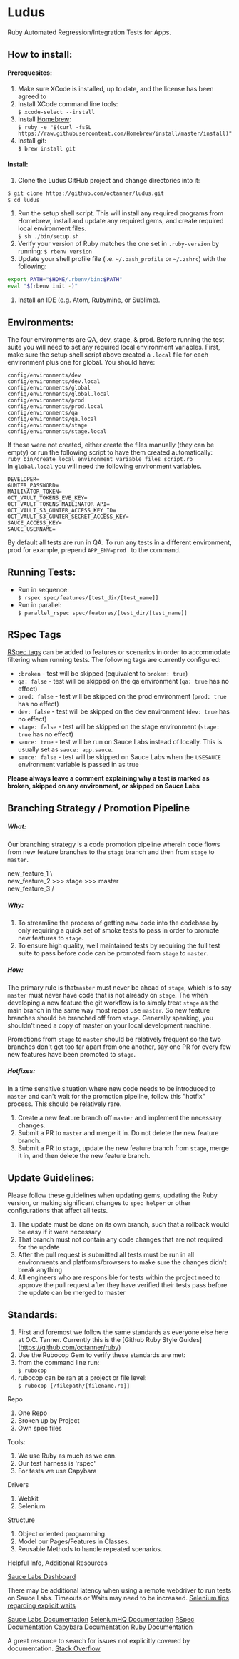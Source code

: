 # Ludus
Ruby Automated Regression/Integration Tests for Apps.

## How to install:
#### Prerequesites:  
1. Make sure XCode is installed, up to date, and the license has been agreed to
1. Install XCode command line tools:  
`$ xcode-select --install`
1. Install [Homebrew](https://brew.sh/):  
`$ ruby -e "$(curl -fsSL https://raw.githubusercontent.com/Homebrew/install/master/install)"`
1. Install git:  
`$ brew install git`

#### Install:
1. Clone the Ludus GitHub project and change directories into it:
```bash
$ git clone https://github.com/octanner/ludus.git
$ cd ludus
```
1. Run the setup shell script. This will install any required programs from Homebrew, install and update any required gems, and create required local environment files.  
`$ sh ./bin/setup.sh`
1. Verify your version of Ruby matches the one set in `.ruby-version` by running:
`$ rbenv version`
1. Update your shell profile file (i.e. `~/.bash_profile` or `~/.zshrc`) with the following:
```bash
export PATH="$HOME/.rbenv/bin:$PATH"
eval "$(rbenv init -)"
```
1. Install an IDE (e.g. Atom, Rubymine, or Sublime).

## Environments:
The four environments are QA, dev, stage, & prod. Before running the test suite you will need to set any required local environment variables. First, make sure the setup shell script above created a `.local` file for each environment plus one for global. You should have:
```
config/environments/dev
config/environments/dev.local
config/environments/global
config/environments/global.local
config/environments/prod
config/environments/prod.local
config/environments/qa
config/environments/qa.local
config/environments/stage
config/environments/stage.local
```
If these were not created, either create the files manually (they can be empty) or run the following script to have them created automatically:  
`ruby bin/create_local_environment_variable_files_script.rb`  
In `global.local` you will need the following environment variables.
```
DEVELOPER=
GUNTER_PASSWORD=
MAILINATOR_TOKEN=
OCT_VAULT_TOKENS_EVE_KEY=
OCT_VAULT_TOKENS_MAILINATOR_API=
OCT_VAULT_S3_GUNTER_ACCESS_KEY_ID=
OCT_VAULT_S3_GUNTER_SECRET_ACCESS_KEY=
SAUCE_ACCESS_KEY=
SAUCE_USERNAME=
```
By default all tests are run in QA. To run any tests in a different environment, prod for example, prepend `APP_ENV=prod ` to the command.

## Running Tests:
* Run in sequence:  
`$ rspec spec/features/[test_dir/[test_name]]`
* Run in parallel:  
`$ parallel_rspec spec/features/[test_dir/[test_name]]`

## RSpec Tags
[RSpec tags](https://relishapp.com/rspec/rspec-core/v/2-4/docs/filtering/exclusion-filters) can be added to features or scenarios in order to accommodate filtering when running tests. The following tags are currently configured:
* `:broken` - test will be skipped (equivalent to `broken: true`)
* `qa: false` - test will be skipped on the qa environment (`qa: true` has no effect)
* `prod: false` - test will be skipped on the prod environment (`prod: true` has no effect)
* `dev: false` - test will be skipped on the dev environment (`dev: true` has no effect)
* `stage: false` - test will be skipped on the stage environment (`stage: true` has no effect)
* `sauce: true` - test will be run on Sauce Labs instead of locally. This is usually set as `sauce: app.sauce`.
* `sauce: false` - test will be skipped on Sauce Labs when the `USESAUCE` environment variable is passed in as true

**Please always leave a comment explaining why a test is marked as broken, skipped on any environment, or skipped on Sauce Labs**

## Branching Strategy / Promotion Pipeline

##### What:
Our branching strategy is a code promotion pipeline wherein code flows from new feature branches to the `stage` branch and then from `stage` to `master`.

new_feature_1 \  
new_feature_2 >>> stage >>> master  
new_feature_3 /

##### Why:
1. To streamline the process of getting new code into the codebase by only requiring a quick set of smoke tests to pass in order to promote new features to `stage`.
2. To ensure high quality, well maintained tests by requiring the full test suite to pass before code can be promoted from `stage` to `master`.

##### How:
The primary rule is that`master` must never be ahead of `stage`, which is to say `master` must never have code that is not already on `stage`. The when developing a new feature the git workflow is to simply treat `stage` as the main branch in the same way most repos use `master`. So new feature branches should be branched off from `stage`. Generally speaking, you shouldn't need a copy of master on your local development machine.

Promotions from `stage` to `master` should be relatively frequent so the two branches don't get too far apart from one another, say one PR for every few new features have been promoted to `stage`.

##### Hotfixes:
In a time sensitive situation where new code needs to be introduced to `master` and can't wait for the promotion pipeline, follow this "hotfix" process. This should be relatively rare.
1. Create a new feature branch off `master` and implement the necessary changes.
1. Submit a PR to `master` and merge it in. Do not delete the new feature branch.
1. Submit a PR to `stage`, update the new feature branch from `stage`, merge it in, and then delete the new feature branch.


## Update Guidelines:

Please follow these guidelines when updating gems, updating the Ruby version, or making significant changes to `spec helper` or other configurations that affect all tests.
1. The update must be done on its own branch, such that a rollback would be easy if it were necessary
1. That branch must not contain any code changes that are not required for the update
1. After the pull request is submitted all tests must be run in all environments and platforms/browsers to make sure the changes didn't break anything
1. All engineers who are responsible for tests within the project need to approve the pull request after they have verified their tests pass before the update can be merged to master

## Standards:
1. First and foremost we follow the same standards as everyone else here at O.C. Tanner. Currently this is the [Github Ruby Style Guides] (https://github.com/octanner/ruby)
1. Use the Rubocop Gem to verify these standards are met:
  1. from the command line run:  
  `$ rubocop`
  1. rubocop can be ran at a project or file level:  
  `$ rubocop [/filepath/[filename.rb]]`

Repo
1. One Repo
1. Broken up by Project
1. Own spec files

Tools:
1. We use Ruby as much as we can.
1. Our test harness is 'rspec'
1. For tests we use Capybara

Drivers
1. Webkit
1. Selenium

Structure
1. Object oriented programming.
1. Model our Pages/Features in Classes.
1. Reusable Methods to handle repeated scenarios.



Helpful Info, Additional Resources

[Sauce Labs Dashboard](https://saucelabs.com/beta/dashboard/)

There may be additional latency when using a remote webdriver to run tests on Sauce Labs. Timeouts or Waits may need to be increased.
[Selenium tips regarding explicit waits](https://wiki.saucelabs.com/display/DOCS/Best+Practice%3A+Use+Explicit+Waits)

[Sauce Labs Documentation](https://wiki.saucelabs.com/)
[SeleniumHQ Documentation](http://www.seleniumhq.org/docs/)
[RSpec Documentation](http://rspec.info/documentation/)
[Capybara Documentation](https://github.com/jnicklas/capybara)
[Ruby Documentation](http://ruby-doc.org/)

A great resource to search for issues not explicitly covered by documentation.
[Stack Overflow](http://stackoverflow.com/)
